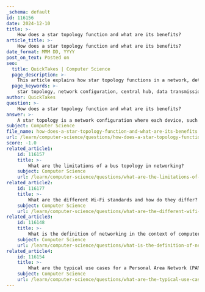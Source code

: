 ```yaml
---
_schema: default
id: 116156
date: 2024-12-10
title: >-
    How does a star topology function and what are its benefits?
article_title: >-
    How does a star topology function and what are its benefits?
date_format: MMM DD, YYYY
post_on_text: Posted on
seo:
  title: QuickTakes | Computer Science
  page_description: >-
    This article explains how star topology functions in a network, detailing its benefits such as high fault tolerance, ease of troubleshooting, scalability, performance efficiency, centralized management, and overall simplicity.
  page_keywords: >-
    star topology, network configuration, central hub, data transmission, fault tolerance, troubleshooting, scalability, performance, centralized management, simplicity
author: QuickTakes
question: >-
    How does a star topology function and what are its benefits?
answer: >-
    A star topology is a network configuration where each device, such as computers, printers, or servers, is independently connected to a central hub or switch. This central hub acts as a conduit for data transmission, forming a star-like pattern in the network layout. \n\n### How Star Topology Functions\n\nIn a star topology, when a device wants to communicate with another device, it sends the data to the central hub first. The hub then processes this data and forwards it to the intended recipient device. This method of data transmission ensures that each device can communicate without directly interfering with others, which helps in managing network traffic effectively.\n\n### Benefits of Star Topology\n\n1. **High Fault Tolerance**: One of the significant advantages of star topology is its high fault tolerance. If a single node or its connection to the hub fails, it does not affect the rest of the network. Only the affected node will be unable to communicate, while all other devices remain operational.\n\n2. **Ease of Troubleshooting**: Since each device is connected to a central hub, identifying and isolating network issues becomes simpler. Network administrators can easily pinpoint which device is malfunctioning without disrupting the entire network.\n\n3. **Scalability**: Star topology is highly scalable. New devices can be added to the network without significant reconfiguration. This flexibility makes it suitable for growing networks, such as those in schools or businesses.\n\n4. **Performance**: The central hub can manage data traffic efficiently, reducing the chances of data collisions. This leads to improved performance, especially in environments with high data transmission needs.\n\n5. **Centralized Management**: The presence of a central hub allows for easier monitoring and control of network traffic. Network administrators can manage the network more effectively, ensuring optimal performance and security.\n\n6. **Simplicity**: The star topology is straightforward to set up and understand, making it a popular choice for many local area networks (LANs).\n\nIn summary, star topology is a widely adopted network configuration due to its inherent advantages in performance, reliability, and ease of management. Its design allows for efficient data transmission and provides a robust framework for both small and large networks.
subject: Computer Science
file_name: how-does-a-star-topology-function-and-what-are-its-benefits.md
url: /learn/computer-science/questions/how-does-a-star-topology-function-and-what-are-its-benefits
score: -1.0
related_article1:
    id: 116157
    title: >-
        What are the limitations of a bus topology in networking?
    subject: Computer Science
    url: /learn/computer-science/questions/what-are-the-limitations-of-a-bus-topology-in-networking
related_article2:
    id: 116177
    title: >-
        What are the different Wi-Fi standards and how do they differ?
    subject: Computer Science
    url: /learn/computer-science/questions/what-are-the-different-wifi-standards-and-how-do-they-differ
related_article3:
    id: 116148
    title: >-
        What is the definition of networking in the context of computer science?
    subject: Computer Science
    url: /learn/computer-science/questions/what-is-the-definition-of-networking-in-the-context-of-computer-science
related_article4:
    id: 116154
    title: >-
        What are the typical use cases for a Personal Area Network (PAN)?
    subject: Computer Science
    url: /learn/computer-science/questions/what-are-the-typical-use-cases-for-a-personal-area-network-pan
---
```


&nbsp;